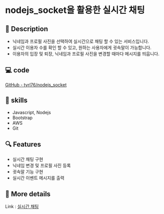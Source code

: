 # nodejs_socket을 활용한 실시간 채팅



## 📄 Description

- 닉네임과 프로필 사진을 선택하여 실시간으로 채팅 할 수 있는 서비스입니다.
- 실시간 이용자 수를 확인 할 수 있고, 원하는 사용자에게 귓속말이 가능합니다.
- 이용자의 입장 및 퇴장, 닉네임과 프로필 사진을 변경할 때마다 메시지를 띄웁니다.

## 💻 code

[GitHub - tyrl76/nodejs_socket](https://github.com/tyrl76/nodejs_socket)

## 🏹 skills

- Javascript, Nodejs
- Bootstrap
- AWS
- Git

## 🔍 Features

- 실시간 채팅 구현
- 닉네임 변경 및 프로필 사진 등록
- 귓속말 기능 구현
- 실시간 이벤트 메시지를 출력

## 📝 More details

Link : [실시간 채팅](https://www.notion.so/socket-ff60e2dd27814f69a5a61a8842c46912)
